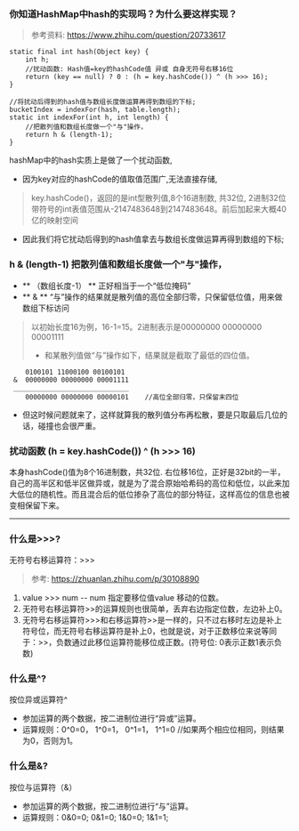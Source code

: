 ### 你知道HashMap中hash的实现吗？为什么要这样实现？

> 参考资料: https://www.zhihu.com/question/20733617

```
static final int hash(Object key) {
    int h;
    //扰动函数: Hash值=key的hashCode值 异或 自身无符号右移16位 
    return (key == null) ? 0 : (h = key.hashCode()) ^ (h >>> 16);
}

//将扰动后得到的hash值与数组长度做运算再得到数组的下标;
bucketIndex = indexFor(hash, table.length);
static int indexFor(int h, int length) {
    //把散列值和数组长度做一个"与"操作，
    return h & (length-1);
}
```

hashMap中的hash实质上是做了一个扰动函数, 
- 因为key对应的hashCode的值取值范围广,无法直接存储, 
> key.hashCode()，返回的是int型散列值,8个16进制数, 共32位, 
> 2进制32位带符号的int表值范围从-2147483648到2147483648。前后加起来大概40亿的映射空间
- 因此我们将它扰动后得到的hash值拿去与数组长度做运算再得到数组的下标;


### h & (length-1) 把散列值和数组长度做一个"与"操作，
- ** （数组长度-1） **  正好相当于一个“低位掩码”
- ** & **  “与”操作的结果就是散列值的高位全部归零，只保留低位值，用来做数组下标访问
> 以初始长度16为例，16-1=15。2进制表示是00000000 00000000 00001111
> - 和某散列值做“与”操作如下，结果就是截取了最低的四位值。

```
    0100101 11000100 00100101
 &  00000000 00000000 00001111
 _____________________________
    00000000 00000000 00000101    //高位全部归零，只保留末四位

```

- 但这时候问题就来了，这样就算我的散列值分布再松散，要是只取最后几位的话，碰撞也会很严重。


### 扰动函数 (h = key.hashCode()) ^ (h >>> 16) 
本身hashCode()值为8个16进制数，共32位. 右位移16位，正好是32bit的一半，自己的高半区和低半区做异或，就是为了混合原始哈希码的高位和低位，以此来加大低位的随机性。而且混合后的低位掺杂了高位的部分特征，这样高位的信息也被变相保留下来。


***



### 什么是>>>?
无符号右移运算符：>>>
> 参考: https://zhuanlan.zhihu.com/p/30108890
1. value >>> num     --   num 指定要移位值value 移动的位数。
3. 无符号右移运算符>>的运算规则也很简单，丢弃右边指定位数，左边补上0。
3. 无符号右移运算符>>>和右移运算符>>是一样的，只不过右移时左边是补上符号位，而无符号右移运算符是补上0，也就是说，对于正数移位来说等同于：>>，负数通过此移位运算符能移位成正数。(符号位: 0表示正数1表示负数)

### 什么是^?
按位异或运算符^
- 参加运算的两个数据，按二进制位进行“异或”运算。
- 运算规则：0^0=0， 1^0=1， 0^1=1， 1^1=0 //如果两个相应位相同，则结果为0，否则为1。


### 什么是&?
按位与运算符（&）
- 参加运算的两个数据，按二进制位进行“与”运算。
- 运算规则：0&0=0;   0&1=0;    1&0=0;     1&1=1;




